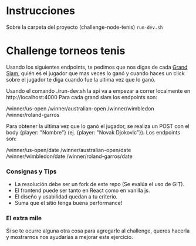 # Instrucciones

Sobre la carpeta del proyecto (challenge-node-tenis)
`run-dev.sh`

# Challenge torneos tenis

Usando los siguientes endpoints, te pedimos que nos digas de cada [Grand Slam](<https://es.wikipedia.org/wiki/Grand_Slam_(tenis)>), quién es el jugador que mas veces lo ganó y cuando haces un click sobre el jugador te diga cuando fue la ultima vez que lo ganó.

Usando el comando ./run-dev.sh la api va a empezar a correr localmente en http://localhost:4000
Para cada grand slam los endpoints son:

  /winner/us-open
  /winner/australian-open
  /winner/wimbledon
  /winner/roland-garros

Para obtener la última vez que lo ganó el jugador, se realiza un POST con el body {player: "Nombre"} (ej. {player: "Novak Djokovic"}). Los endpoints son:

  /winner/us-open/date
  /winner/australian-open/date
  /winner/wimbledon/date
  /winner/roland-garros/date


### Consignas y Tips

- La resolución debe ser un fork de este repo (Se evalúa el uso de GIT).
- El frontend puede ser tanto en React como en vanilla js.
- El diseño y usabilidad quedan a tu criterio.
- Suma que el sitio tenga buena performance!

### El extra mile

Si se te ocurre alguna otra cosa para agregarle al challenge, queres hacerla y mostrarnos nos ayudarías a mejorar este ejercicio.
